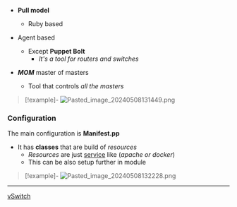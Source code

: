 - **Pull model**
	- Ruby based
- Agent based 
	- Except **Puppet Bolt**
		- *It's a tool for routers and switches*


- ***MOM***   master of masters
	- Tool  that controls *all the masters*

>[!example]-
![Pasted_image_20240508131449.png](/static/Pasted_image_20240508131449.png)

### Configuration 

The main configuration is **Manifest.pp**
- It has **classes** that are build of *resources*
	- *Resources* are just [service](/obisdian_ntoes/notes_obsidian/Linux/service.md) like (*apache or docker*) 
	- This can be also setup further in module 
	
>[!example]- 
![Pasted_image_20240508132228.png](/static/Pasted_image_20240508132228.png)


--- 
[vSwitch](/obisdian_ntoes/notes_obsidian/ZPythonref/DjangoFramework/Network+/vitrual/vSwitch.md)
